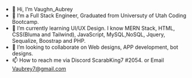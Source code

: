 - 👋 Hi, I’m Vaughn_Aubrey
- 👀 I’m a Full Stack Engineer, Graduated from Universuty of Utah Coding Bootcamp. 
- 🌱 I’m currently learning UI/UX Design. I know MERN Stack, HTML, CSS(Bluma and Tailwind), JavaScript, MySQL,NoSQL, Jquery, Sequalize, Boostrap and PHP.
- 💞️ I’m looking to collaborate on Web designs, APP development, bot designs.  
- 📫 How to reach me via Discord ScarabKing7 #2054. or Email Vaubrey7@gmail.com
<!---
vaubrey7/vaubrey7 is a ✨ special ✨ repository because its `README.md` (this file) appears on your GitHub profile.
You can click the Preview link to take a look at your changes.
--->
